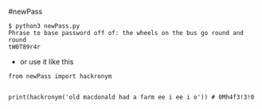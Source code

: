 
#newPass

```
$ python3 newPass.py
Phrase to base password off of: the wheels on the bus go round and round
tW0T89r4r
```

* or use it like this

```
from newPass import hackronym


print(hackronym('old macdonald had a farm ee i ee i o')) # 0Mh4f3!3!0
```
